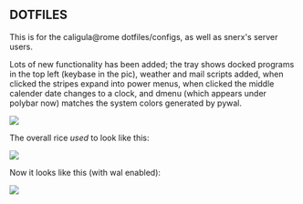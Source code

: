 <h2>DOTFILES</h2>

This is for the caligula@rome dotfiles/configs, as well as snerx's server users.

Lots of new functionality has been added; the tray shows docked programs in the top left (keybase in the pic), weather and mail scripts added, when clicked the stripes expand into power menus, when clicked the middle calender date changes to a clock, and dmenu (which appears under polybar now) matches the system colors generated by pywal.

<img src="https://i.imgur.com/vI3JGmb.png">

The overall rice <i>used</i> to look like this: 

<img src="https://i.imgur.com/H4tjr24.png">

Now it looks like this (with wal enabled):

<img src="https://i.imgur.com/rlf4oXl.jpg">
